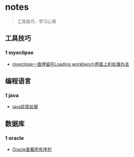 # notes
> 工具技巧、学习心得

## 工具技巧

### 1 myeclipse

* [myeclipse一直停留在Loading workbench界面上的处理办法](https://github.com/mHeartbeats/notes/issues/1)

## 编程语言

### 1 java

* [java异常处理](https://github.com/mHeartbeats/notes/issues/2)

## 数据库

### 1 oracle

* [Oracle查看所有序列](https://github.com/mHeartbeats/notes/issues/3)
